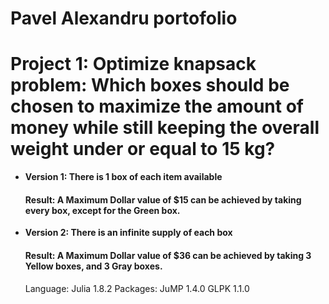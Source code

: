# Pavel Alexandru portofolio

# Project 1: Optimize knapsack problem: Which boxes should be chosen to maximize the amount of money while still keeping the overall weight under or equal to 15 kg? 
- **Version 1: There is 1 box of each item available**
  #### Result: A Maximum Dollar value of $15 can be achieved by taking every box, except for the Green box.

- **Version 2: There is an infinite supply of each box**
  #### Result: A Maximum Dollar value of $36 can be achieved by taking 3 Yellow boxes, and 3 Gray boxes.
  
  Language:  Julia 1.8.2
  Packages:  JuMP   1.4.0
             GLPK   1.1.0
